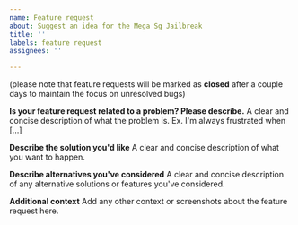 ```yaml
---
name: Feature request
about: Suggest an idea for the Mega Sg Jailbreak
title: ''
labels: feature request
assignees: ''

---
```


(please note that feature requests will be marked as **closed** after a couple days to maintain the focus on unresolved bugs)

**Is your feature request related to a problem? Please describe.**
A clear and concise description of what the problem is. Ex. I'm always frustrated when [...]

**Describe the solution you'd like**
A clear and concise description of what you want to happen.

**Describe alternatives you've considered**
A clear and concise description of any alternative solutions or features you've considered.

**Additional context**
Add any other context or screenshots about the feature request here.
